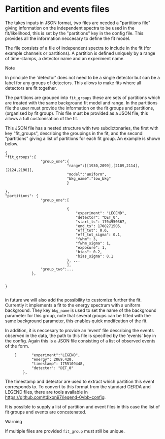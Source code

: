# Partition and events files
The takes inputs in JSON format, two files are needed a "partitions file" giving information on the independent spectra to be used in the fit/likelihood, this is set by the "partitions" key in the config file. This provides all the information neccesary to define the fit model.

The file consists of a file of independent spectra to include in the fit (for example channels or partitions). A partition is defined uniquely by a range of time-stamps, a detector name and an experiment name. 

> [!NOTE]
> In principle the 'detector' does not need to be a single detector but can be a label for any groups of detectors. This allows to make fits where all detectors are fit together.

The partitions are grouped into `fit_groups` these are sets of partitions which are treated with the same background fit model and range.
In the partitions file the user must provide the information on the fit groups and partitions, (organised by fit group). This file must be provided as a JSON file, this allows a full customisation of the fit.

This JSON file has a nested structure with two subdictonaries, the first with key "fit_groups", describing the groupings in the fit, and the second "partitions" giving a list of partitions for each fit group.
An example is shown below.
```
{
"fit_groups":{
                "group_one":{
                            "range":[[1930,2099],[2109,2114],[2124,2190]],
                            "model":"uniform",
                            "bkg_name":"low_bkg"
                            }

},
"partitions": {
                "group_one":[

                            {  
                                "experiment": "LEGEND",
                                "detector": "DET_0",
                                "start_ts": 1704950367,
                                "end_ts": 1708271505,
                                "eff_tot": 0.6,
                                "eff_tot_sigma": 0.1,
                                "fwhm": 3,
                                "fwhm_sigma": 1,
                                "exposure": 1,
                                "bias": 0.2,
                                "bias_sigma": 0.1
                            }, ...
                            ],
                "group_two":...
            },


}
            
```
in future we will also add the possibility to customize further the fit. Currently it implements a fit to the energy spectrum with a uniform background.
They key `bkg_name` is used to set the name of the background parameter for this group, note that several groups can be fitted with the same background parameter, this enables quick modifcation of the fit.

In addition, it is neccesary to provide an 'event' file describing the events observed in the data, the path to this file is specified by the 'events' key in the config. Again this is a JSON file consisting of a list of observed events of the form.
 
```
    {       "experiment":"LEGEND",
            "energy": 2069.420,
            "timestamp": 1755109448,
            "detector": "DET_0"
        },
```
The timestamp and detector are used to extract which partition this event corresponds to.
To convert to this format from the standard GERDA and LEGEND files, there are tools available in https://github.com/tdixon97/legend-0vbb-config.

It is possible to supply a list of partition and event files in this case the list of fit groups and events are concatenated.

> [!WARNING]  
> If multiple files are provided `fit_group` must still be unique.